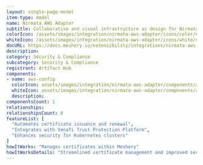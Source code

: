```yaml
---
layout: single-page-model
item-type: model
name: Nirmata AWS Adapter
subtitle: Collaborative and visual infrastructure as design for Nirmata AWS Adapter
colorIcon: /assets/images/integration/nirmata-aws-adapter/icons/color/nirmata-aws-adapter-color.svg
whiteIcon: /assets/images/integration/nirmata-aws-adapter/icons/white/nirmata-aws-adapter-white.svg
docURL: https://docs.meshery.io/extensibility/integrations/nirmata-aws-adapter
description: 
category: Security & Compliance
subcategory: Security & Compliance
registrant: Artifact Hub
components: 
- name: aws-config
  colorIcon: assets/images/integration/nirmata-aws-adapter/components/aws-config/icons/color/aws-config-color.svg
  whiteIcon: assets/images/integration/nirmata-aws-adapter/components/aws-config/icons/white/aws-config-white.svg
  description: 
componentsCount: 1
relationships: 
relationshipsCount: 0
featureList: [
  "Automates certificate issuance and renewal",
  "Integrates with Venafi Trust Protection Platform",
  "Enhances security for Kubernetes clusters"
]
howItWorks: "Manages certificates within Meshery"
howItWorksDetails: "Streamlined certificate management and improved security in Kubernetes"
---
```

